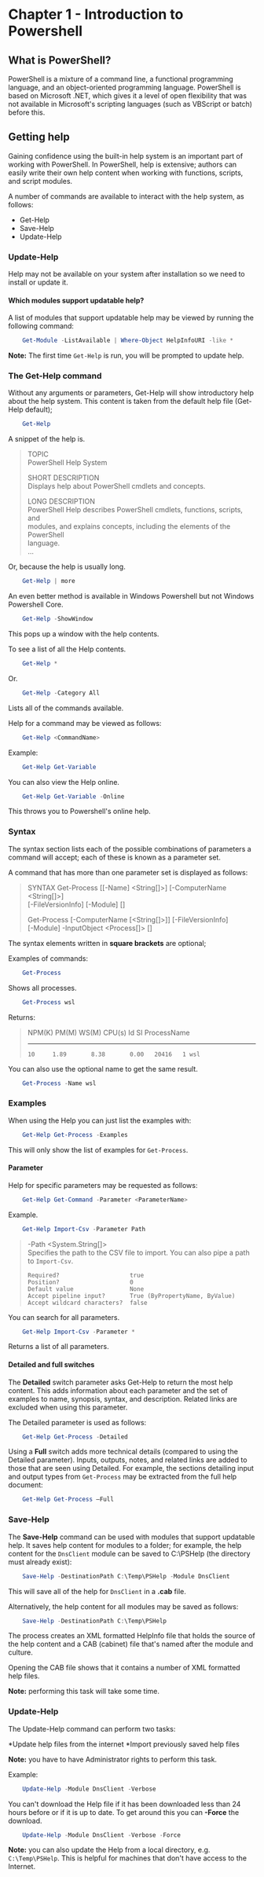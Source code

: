 # Chapter 1 - Introduction to Powershell

## What is PowerShell?

PowerShell is a mixture of a command line, a functional programming language, and an object-oriented programming language. PowerShell is based on Microsoft .NET, which gives it a level of open flexibility that was not available in Microsoft's scripting languages (such as VBScript or batch) before this.

## Getting help

Gaining confidence using the built-in help system is an important part of working with PowerShell. In PowerShell, help is extensive; authors can easily write their own help content when working with functions, scripts, and script modules.

A number of commands are available to interact with the help system, as follows:

* Get-Help
* Save-Help
* Update-Help

### Update-Help

Help may not be available on your system after installation so we need to install or update it.

#### Which modules support updatable help?

A list of modules that support updatable help may be viewed by running the following command:

```powershell
    Get-Module -ListAvailable | Where-Object HelpInfoURI -like *
```

**Note:**  The first time ``Get-Help`` is run, you will be prompted to update help.

### The Get-Help command

Without any arguments or parameters, Get-Help will show introductory help about the help system. This content is taken from the default help file (Get-Help default);

```powershell
    Get-Help
```

A snippet of the help is.

> TOPIC     
>   PowerShell Help System        
>       
> SHORT DESCRIPTION     
>   Displays help about PowerShell cmdlets and concepts.        
>       
> LONG DESCRIPTION      
> PowerShell Help describes PowerShell cmdlets, functions, scripts, and     
> modules, and explains concepts, including the elements of the PowerShell      
> language.     
> ...

Or, because the help is usually long.

```powershell
    Get-Help | more
```

An even better method is available in Windows Powershell but not Windows Powershell Core.

```powershell
    Get-Help -ShowWindow
```

This pops up a window with the help contents.

To see a list of all the Help contents.

```powershell
    Get-Help *
```

Or.

```powershell
    Get-Help -Category All
```

Lists all of the commands available.

Help for a command may be viewed as follows:

```powershell
    Get-Help <CommandName>
```

Example:

```powershell
    Get-Help Get-Variable
```

You can also view the Help online.

```powershell
    Get-Help Get-Variable -Online
```

This throws you to Powershell's online help.

### Syntax

The syntax section lists each of the possible combinations of parameters a command will accept; each of these is known as a parameter set.

A command that has more than one parameter set is displayed as follows:

>SYNTAX
>    Get-Process [[-Name] <String[]>] [-ComputerName <String[]>]        
>    [-FileVersionInfo] [-Module] [<CommonParameters>]      
>       
>    Get-Process [-ComputerName [<String[]>]] [-FileVersionInfo]        
>    [-Module] -InputObject <Process[]> [<CommonParameters>]

The syntax elements written in **square brackets** are optional;

Examples of commands:

```powershell
    Get-Process
```

Shows all processes.

```powershell
    Get-Process wsl
```

Returns:

> NPM(K)    PM(M)      WS(M)     CPU(s)      Id  SI ProcessName     
> ------    -----      -----     ------      --  -- -----------     
>     10     1.89       8.38       0.00   20416   1 wsl

You can also use the optional name to get the same result.

```powershell
    Get-Process -Name wsl
```

### Examples

When using the Help you can just list the examples with:

```powershell
    Get-Help Get-Process -Examples
```

This will only show the list of examples for ``Get-Process``.

#### Parameter

Help for specific parameters may be requested as follows:

```powershell
    Get-Help Get-Command -Parameter <ParameterName>
```

Example.

```powershell
    Get-Help Import-Csv -Parameter Path
```

> -Path <System.String[]>       
>     Specifies the path to the CSV file to import. You can also pipe a path to `Import-Csv`.       
>       
>     Required?                    true     
>     Position?                    0        
>     Default value                None     
>     Accept pipeline input?       True (ByPropertyName, ByValue)       
>     Accept wildcard characters?  false

You can search for all parameters.

```powershell
    Get-Help Import-Csv -Parameter *
```

Returns a list of all parameters.

#### Detailed and full switches

The **Detailed** switch parameter asks Get-Help to return the most help content. This adds information about each parameter and the set of examples to name, synopsis, syntax, and description. Related links are excluded when using this parameter.

The Detailed parameter is used as follows:

```powershell
    Get-Help Get-Process -Detailed
```

Using a **Full** switch adds more technical details (compared to using the Detailed parameter). Inputs, outputs, notes, and related links are added to those that are seen using Detailed. For example, the sections detailing input and output types from ``Get-Process`` may be extracted from the full help document:

```powershell
    Get-Help Get-Process –Full
```

### Save-Help

The **Save-Help** command can be used with modules that support updatable help. It saves help content for modules to a folder; for example, the help content for the ``DnsClient`` module can be saved to C:\PSHelp (the directory must already exist):

```powershell
    Save-Help -DestinationPath C:\Temp\PSHelp -Module DnsClient
```

This will save all of the help for ``DnsClient`` in a **.cab** file.

Alternatively, the help content for all modules may be saved as follows:

```powershell
    Save-Help -DestinationPath C:\Temp\PSHelp
```

The process creates an XML formatted HelpInfo file that holds the source of the help content and a CAB (cabinet) file that's named after the module and culture.

Opening the CAB file shows that it contains a number of XML formatted help files.

**Note:** performing this task will take some time.

### Update-Help

The Update-Help command can perform two tasks:

*Update help files from the internet
*Import previously saved help files

**Note:** you have to have Administrator rights to perform this task.

Example:

```powershell
    Update-Help -Module DnsClient -Verbose
```

You can't download the Help file if it has been downloaded less than 24 hours before or if it is up to date. To get around this you can **-Force** the download.

```powershell
    Update-Help -Module DnsClient -Verbose -Force
```

**Note:** you can also update the Help from a local directory, e.g. ``C:\Temp\PSHelp``. This is helpful for machines that don't have access to the Internet.
